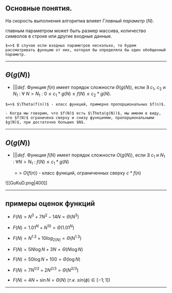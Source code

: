 
## Основные понятия.

На скорость выполнения алгоритма влияет $Главный$ $параметр$ ($N$).
	
главным параметром может быть размер массива, количество символов в строке или другие входные данные.
	
	$=>$ В случае если входных параметров несколько, то будем рассматривать функцию от них, которая бы определяла бы один обобщенный параметр.
---
## $\Theta(g(N))$

-	 $||| def.$ Функция $f(n)$ имеет порядок сложности $\Theta(g(N))$, если
	$\exists$ $c_1$, $c_2$ и $N_1$ : $\forall$ $N > N_1$ : $0 \leq c_1 * g(N) \leq f(N) \leq c_2 * g(N)$.
	
	$=>$ $\Theta(f(n))$ - класс функций, примерно пропорциональных $f(n)$.

	- Когда мы говорим, что $f(N)$ есть $\Theta(g(N))$, мы имеем в виду, что $f(N)$ ограничена сверху и снизу функциями, пропорциональными $g(N)$, при достаточно больших $N$.

---
## $O(g(N))$

	
- $|||def.$ Функция $f(N)$ имеет порядок сложности $O(g(N))$, если
	$\exists$ $c_1$ и $N_1$ : $\forall$$N > N_1$ : $f(N) \leq c_1 * g(N)$ 

	$=>$ $O(f(n))$ - класс функций, ограниченных сверху $c * f(n)$

![[GuKuD.png|400]]

---
## примеры оценок функций

- $F(N) = N^{3} + 7N^{2} - 14N = \Theta(N^3)$

- $F(N) = 1.01^{N}+ N^{10}= \Theta(1.01^N)$

- $F(N) = N^{1.3} + 10log_{2(N)} = \Theta(N^1.3)$

- $F(N) = 5N\log N + 3N = \Theta(N\log N)$ 

- $F(N) = 50\log N + 100 = \Theta(\log N)$

- $F(N) = 7N^{1/2} + 2N^{2/3} = \Theta(N^{2/3})$

- $F(N) = 4N + \sin N = \Theta(N)$ ($т.к.$ $sin(\phi) \in [-1;1]$)

---
